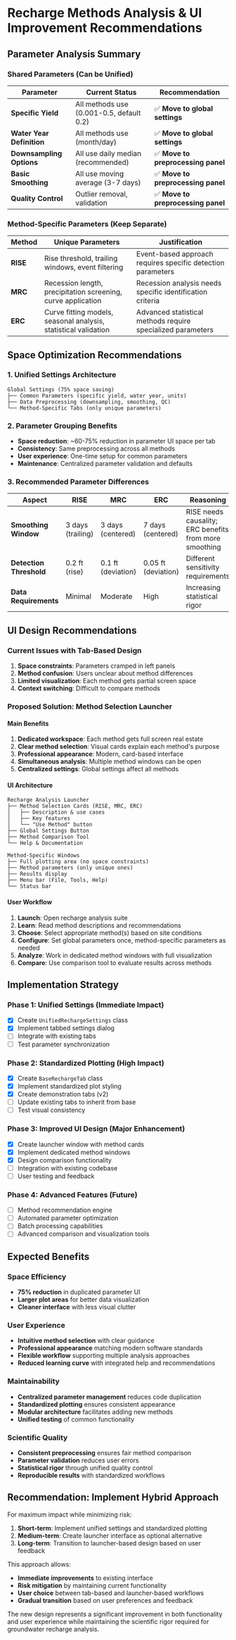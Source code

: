 # Recharge Methods Analysis & UI Improvement Recommendations

## Parameter Analysis Summary

### Shared Parameters (Can be Unified)
| Parameter | Current Status | Recommendation |
|-----------|----------------|----------------|
| **Specific Yield** | All methods use (0.001-0.5, default 0.2) | ✅ **Move to global settings** |
| **Water Year Definition** | All methods use (month/day) | ✅ **Move to global settings** |
| **Downsampling Options** | All use daily median (recommended) | ✅ **Move to preprocessing panel** |
| **Basic Smoothing** | All use moving average (3-7 days) | ✅ **Move to preprocessing panel** |
| **Quality Control** | Outlier removal, validation | ✅ **Move to preprocessing panel** |

### Method-Specific Parameters (Keep Separate)
| Method | Unique Parameters | Justification |
|--------|------------------|---------------|
| **RISE** | Rise threshold, trailing windows, event filtering | Event-based approach requires specific detection parameters |
| **MRC** | Recession length, precipitation screening, curve application | Recession analysis needs specific identification criteria |
| **ERC** | Curve fitting models, seasonal analysis, statistical validation | Advanced statistical methods require specialized parameters |

## Space Optimization Recommendations

### 1. **Unified Settings Architecture**
```
Global Settings (75% space saving)
├── Common Parameters (specific yield, water year, units)
├── Data Preprocessing (downsampling, smoothing, QC)
└── Method-Specific Tabs (only unique parameters)
```

### 2. **Parameter Grouping Benefits**
- **Space reduction**: ~60-75% reduction in parameter UI space per tab
- **Consistency**: Same preprocessing across all methods
- **User experience**: One-time setup for common parameters
- **Maintenance**: Centralized parameter validation and defaults

### 3. **Recommended Parameter Differences**

| Aspect | RISE | MRC | ERC | Reasoning |
|--------|------|-----|-----|-----------|
| **Smoothing Window** | 3 days (trailing) | 3 days (centered) | 7 days (centered) | RISE needs causality; ERC benefits from more smoothing |
| **Detection Threshold** | 0.2 ft (rise) | 0.1 ft (deviation) | 0.05 ft (deviation) | Different sensitivity requirements |
| **Data Requirements** | Minimal | Moderate | High | Increasing statistical rigor |

## UI Design Recommendations

### Current Issues with Tab-Based Design
1. **Space constraints**: Parameters cramped in left panels
2. **Method confusion**: Users unclear about method differences
3. **Limited visualization**: Each method gets partial screen space
4. **Context switching**: Difficult to compare methods

### Proposed Solution: Method Selection Launcher

#### **Main Benefits**
1. **Dedicated workspace**: Each method gets full screen real estate
2. **Clear method selection**: Visual cards explain each method's purpose
3. **Professional appearance**: Modern, card-based interface
4. **Simultaneous analysis**: Multiple method windows can be open
5. **Centralized settings**: Global settings affect all methods

#### **UI Architecture**
```
Recharge Analysis Launcher
├── Method Selection Cards (RISE, MRC, ERC)
│   ├── Description & use cases
│   ├── Key features
│   └── "Use Method" button
├── Global Settings Button
├── Method Comparison Tool
└── Help & Documentation

Method-Specific Windows
├── Full plotting area (no space constraints)
├── Method parameters (only unique ones)
├── Results display
├── Menu bar (File, Tools, Help)
└── Status bar
```

#### **User Workflow**
1. **Launch**: Open recharge analysis suite
2. **Learn**: Read method descriptions and recommendations
3. **Choose**: Select appropriate method(s) based on site conditions
4. **Configure**: Set global parameters once, method-specific parameters as needed
5. **Analyze**: Work in dedicated method windows with full visualization
6. **Compare**: Use comparison tool to evaluate results across methods

## Implementation Strategy

### Phase 1: Unified Settings (Immediate Impact)
- [x] Create `UnifiedRechargeSettings` class
- [x] Implement tabbed settings dialog
- [ ] Integrate with existing tabs
- [ ] Test parameter synchronization

### Phase 2: Standardized Plotting (High Impact)
- [x] Create `BaseRechargeTab` class
- [x] Implement standardized plot styling
- [x] Create demonstration tabs (v2)
- [ ] Update existing tabs to inherit from base
- [ ] Test visual consistency

### Phase 3: Improved UI Design (Major Enhancement)
- [x] Create launcher window with method cards
- [x] Implement dedicated method windows
- [x] Design comparison functionality
- [ ] Integration with existing codebase
- [ ] User testing and feedback

### Phase 4: Advanced Features (Future)
- [ ] Method recommendation engine
- [ ] Automated parameter optimization
- [ ] Batch processing capabilities
- [ ] Advanced comparison and visualization tools

## Expected Benefits

### Space Efficiency
- **75% reduction** in duplicated parameter UI
- **Larger plot areas** for better data visualization
- **Cleaner interface** with less visual clutter

### User Experience
- **Intuitive method selection** with clear guidance
- **Professional appearance** matching modern software standards
- **Flexible workflow** supporting multiple analysis approaches
- **Reduced learning curve** with integrated help and recommendations

### Maintainability
- **Centralized parameter management** reduces code duplication
- **Standardized plotting** ensures consistent appearance
- **Modular architecture** facilitates adding new methods
- **Unified testing** of common functionality

### Scientific Quality
- **Consistent preprocessing** ensures fair method comparison
- **Parameter validation** reduces user errors
- **Statistical rigor** through unified quality control
- **Reproducible results** with standardized workflows

## Recommendation: Implement Hybrid Approach

For maximum impact while minimizing risk:

1. **Short-term**: Implement unified settings and standardized plotting
2. **Medium-term**: Create launcher interface as optional alternative
3. **Long-term**: Transition to launcher-based design based on user feedback

This approach allows:
- **Immediate improvements** to existing interface
- **Risk mitigation** by maintaining current functionality
- **User choice** between tab-based and launcher-based workflows
- **Gradual transition** based on user preferences and feedback

The new design represents a significant improvement in both functionality and user experience while maintaining the scientific rigor required for groundwater recharge analysis.